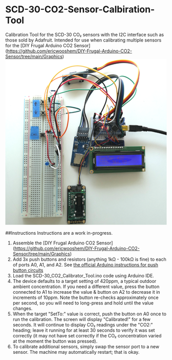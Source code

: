 # SCD-30-CO2-Sensor-Calbiration-Tool
Calibration Tool for the SCD-30 CO₂ sensors with the I2C interface such as those sold by Adafruit. Intended for use when calibrating multiple sensors for the [DIY Frugal Arduino CO2 Sensor] (https://github.com/ericwooshem/DIY-Frugal-Arduino-CO2-Sensor/tree/main/Graphics)
![Calibration Tool](https://github.com/bwooshem/SCD-30-CO2-Sensor-Calbiration-Tool/blob/main/CO2_Recalibrator_Tool.png)

##Instructions
Instructions are a work in-progress. 
1. Assemble the [DIY Frugal Arduino CO2 Sensor] (https://github.com/ericwooshem/DIY-Frugal-Arduino-CO2-Sensor/tree/main/Graphics)
2. Add 3x push buttons and resistors (anything 1kΩ - 100kΩ is fine) to each of ports A0, A1, and A2. See [the official Arduino instructions for push button circuits](https://docs.arduino.cc/built-in-examples/digital/Button)
3. Load the SCD-30_CO2_Calibrator_Tool.ino code using Arduino IDE.
4. The device defaults to a target setting of 420ppm, a typical outdoor ambient concentration. If you need a different value, press the button connected to A1 to increase the value & button on A2 to decrease it in increments of 10ppm. Note the button re-checks approximately once per second, so you will need to long-press and hold until the value changes.
5. When the target "SetTo:" value is correct, push the button on A0 once to run the calibration. The screen will display "Calibrated!" for a few seconds. It will continue to display CO₂ readings under the "CO2:" heading; leave it running for at least 30 seconds to verify it was set correctly (it may not have set correctly if the CO₂ concentration varied at the moment the button was pressed). 
6. To calibrate additional sensors, simply swap the sensor port to a new sensor. The machine may automatically restart; that is okay.
